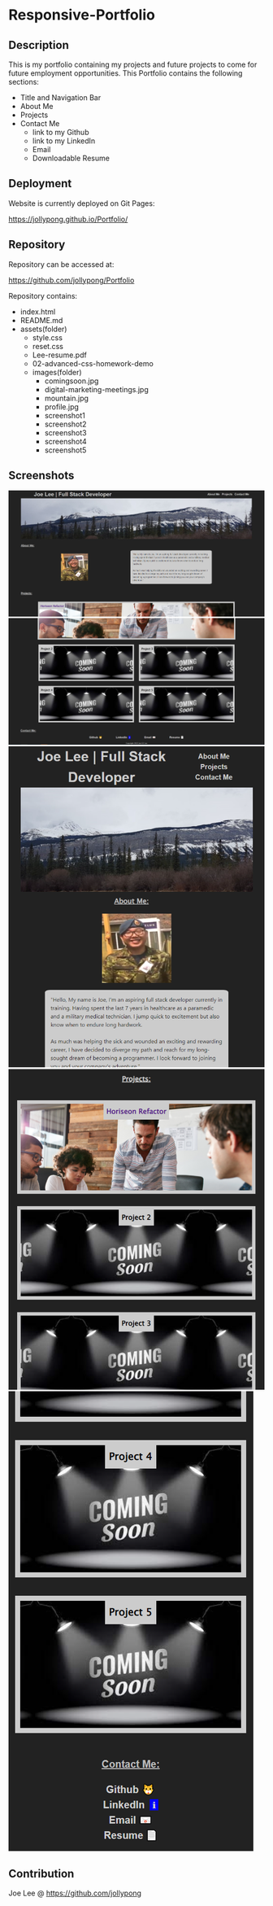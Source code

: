 # Responsive-Portfolio

## Description
This is my portfolio containing my projects and future projects to come for future employment opportunities. This Portfolio contains the following sections: 

- Title and Navigation Bar
- About Me
- Projects 
- Contact Me 
    - link to my Github
    - link to my LinkedIn
    - Email  
    - Downloadable Resume 

## Deployment
Website is currently deployed on Git Pages: 

https://jollypong.github.io/Portfolio/

## Repository
Repository can be accessed at: 

https://github.com/jollypong/Portfolio

Repository contains: 
- index.html
- README.md 
- assets(folder)
    - style.css
    - reset.css
    - Lee-resume.pdf
    - 02-advanced-css-homework-demo
    - images(folder)
        - comingsoon.jpg
        - digital-marketing-meetings.jpg
        - mountain.jpg 
        - profile.jpg
        - screenshot1
        - screenshot2
        - screenshot3
        - screenshot4
        - screenshot5
     
## Screenshots
![screenshot1](/Assets/images/screenshot1.png)
<br/>
![screenshot2](/Assets/images/screenshot2.png)
<br/>
![screenshot3](./Assets/images/screenshot3.png)
<br/>
![screenshot4](/Assets/images/screenshot4.png)
<br/>
![screenshot5](Assets/images/screenshot5.png)

## Contribution
Joe Lee @ https://github.com/jollypong